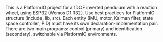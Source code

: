 <!-- Use this file to provide workspace-specific custom instructions to Copilot. For more details, visit https://code.visualstudio.com/docs/copilot/copilot-customization#_use-a-githubcopilotinstructionsmd-file -->

This is a PlatformIO project for a 1DOF inverted pendulum with a reaction wheel, using ESP32 (Wemos D1 R32). Use best practices for PlatformIO structure (include, lib, src). Each entity (IMU, motor, Kalman filter, state space controller, PID) must have its own declaration-implementation pair. There are two main programs: control (primary) and identification (secondary), switchable via PlatformIO environments.
